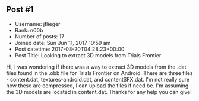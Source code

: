 ## Post #1
- Username: jflieger
- Rank: n00b
- Number of posts: 17
- Joined date: Sun Jun 11, 2017 10:59 am
- Post datetime: 2017-08-20T04:28:23+00:00
- Post Title: Looking to extract 3D models from Trials Frontier

Hi, I was wondering if there was a way to extract 3D models from the .dat files found in the .obb file for Trials Frontier on Android. There are three files - content.dat, textures-android.dat, and contentSFX.dat. I'm not really sure how these are compressed, I can upload the files if need be. I'm assuming the 3D models are located in content.dat. Thanks for any help you can give!
